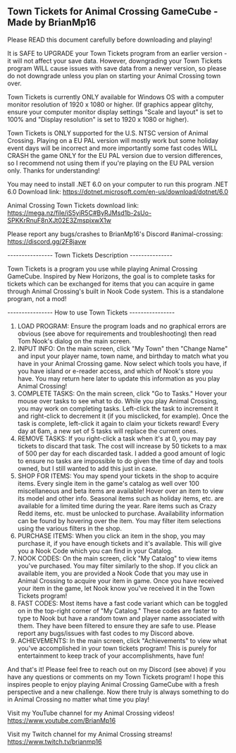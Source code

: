 Town Tickets for Animal Crossing GameCube - Made by BrianMp16
---------------------------------------------------------

Please READ this document carefully before downloading and playing!

It is SAFE to UPGRADE your Town Tickets program from an earlier version - it will not affect your save data. However, downgrading your Town Tickets program WILL cause issues with save data from a newer version, so please do not downgrade unless you plan on starting your Animal Crossing town over.

Town Tickets is currently ONLY available for Windows OS with a computer monitor resolution of 1920 x 1080 or higher. (If graphics appear glitchy, ensure your computer monitor display settings "Scale and layout" is set to 100% and "Display resolution" is set to 1920 x 1080 or higher).

Town Tickets is ONLY supported for the U.S. NTSC version of Animal Crossing. Playing on a EU PAL version will mostly work but some holiday event days will be incorrect and more importantly some fast codes WILL CRASH the game ONLY for the EU PAL version due to version differences, so I recommend not using them if you're playing on the EU PAL version only. Thanks for understanding!

You may need to install .NET 6.0 on your computer to run this program .NET 6.0 Download link:
https://dotnet.microsoft.com/en-us/download/dotnet/6.0

Animal Crossing Town Tickets download link:
https://mega.nz/file/iS5yiR5C#ByRJMsd1b-2sUo-SPKKrRnuF8nXJt02E3ZmspjxwX1w

Please report any bugs/crashes to BrianMp16's Discord #animal-crossing:
https://discord.gg/2F8javw


---------------- Town Tickets Description ---------------

Town Tickets is a program you use while playing Animal Crossing GameCube. Inspired by New Horizons, the goal is to complete tasks for tickets which can be exchanged for items that you can acquire in game through Animal Crossing's built in Nook Code system. This is a standalone program, not a mod!



---------------- How to use Town Tickets ----------------

1) LOAD PROGRAM:	Ensure the program loads and no graphical errors are obvious (see above for requirements and troubleshooting) then read Tom Nook's dialog on the main screen.
2) INPUT INFO:	On the main screen, click "My Town" then "Change Name" and input your player name, town name, and birthday to match what you have in your Animal Crossing game. Now select which tools you have, if you have island or e-reader access, and which of Nook's store you have. You may return here later to update this information as you play Animal Crossing!
3) COMPLETE TASKS:	On the main screen, click "Go to Tasks." Hover your mouse over tasks to see what to do. While you play Animal Crossing, you may work on completing tasks. Left-click the task to increment it and right-click to decrement it (if you misclicked, for example). Once the task is complete, left-click it again to claim your tickets reward! Every day at 6am, a new set of 5 tasks will replace the current ones.
4) REMOVE TASKS:	If you right-click a task when it's at 0, you may pay tickets to discard that task. The cost will increase by 50 tickets to a max of 500 per day for each discarded task. I added a good amount of logic to ensure no tasks are impossible to do given the time of day and tools owned, but I still wanted to add this just in case.
5) SHOP FOR ITEMS:	You may spend your tickets in the shop to acquire items. Every single item in the game's catalog as well over 100 miscellaneous and beta items are available! Hover over an item to view its model and other info. Seasonal items such as holiday items, etc. are available for a limited time during the year. Rare items such as Crazy Redd items, etc. must be unlocked to purchase. Availability information can be found by hovering over the item. You may filter item selections using the various filters in the shop.
6) PURCHASE ITEMS:	When you click an item in the shop, you may purchase it, if you have enough tickets and it's available. This will give you a Nook Code which you can find in your Catalog.
7) NOOK CODES:		On the main screen, click "My Catalog" to view items you've purchased. You may filter similarly to the shop. If you click an available item, you are provided a Nook Code that you may use in Animal Crossing to acquire your item in game. Once you have received your item in the game, let Nook know you've received it in the Town Tickets program!
8) FAST CODES:		Most items have a fast code variant which can be toggled on in the top-right corner of "My Catalog." These codes are faster to type to Nook but have a random town and player name associated with them. They have been filtered to ensure they are safe to use. Please report any bugs/issues with fast codes to my Discord above.
9) ACHIEVEMENTS:	In the main screen, click "Achievements" to view what you've accomplished in your town tickets program! This is purely for entertainment to keep track of your accomplishments, have fun!

And that's it! Please feel free to reach out on my Discord (see above) if you have any questions or comments on my Town Tickets program! I hope this inspires people to enjoy playing Animal Crossing GameCube with a fresh perspective and a new challenge. Now there truly is always something to do in Animal Crossing no matter what time you play!


Visit my YouTube channel for my Animal Crossing videos!
https://www.youtube.com/BrianMp16


Visit my Twitch channel for my Animal Crossing streams!
https://www.twitch.tv/brianmp16
